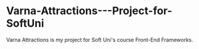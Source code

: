 # Varna-Attractions---Project-for-SoftUni
Varna Attractions is my project for Soft Uni's course Front-End Frameworks.
